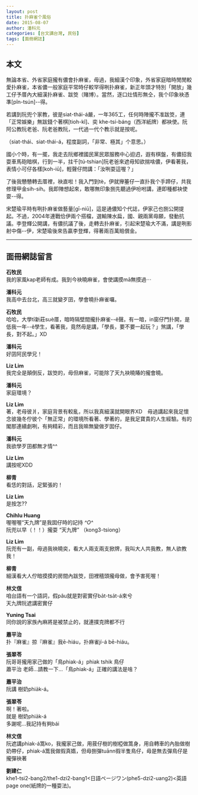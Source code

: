 ```yaml
---
layout: post
title: 扑麻雀个風俗
date: 2015-08-07
author: 潘科元
categories: [台文講台灣, 民俗]
tags: [面冊網誌]
---
```

## 本文

無論本省、外省家庭攏有儂會扑麻雀，毋過，我細漢个印象，外省家庭暗時閒閒較愛扑麻雀，本省儂一般家庭平常時仔較罕得咧扑麻雀，新正年頭才特別「開放」幾工仔予厝內大細漢扑麻雀、跋筊（賭博）。當然，逐口灶情形無仝，我个印象袂憑準[pîn-tsún]\--得。

若講到阮兜个家教，彼是siat-thái-á嚴，一年365工，任何時陣攏不准跋筊，連「正常娛樂」無跋錢个著棋[tioh-kî]、奕 khe-tsí-báng（西洋紙牌）都袂使。阮阿公教阮老爸、阮老爸教阮，一代過一代个教示就是按呢。

（siat-thái、siat-thái-á，程度副詞，「非常、極其」个意思。）

國小个時，有一擺，我走去阮鄉裡國民黨民眾服務中心𨑨迌，遐有棋盤，有儂招我耍車馬砲暗棋，行到一半，拄千[tú-tshian]阮老爸來遮毋知欲揣啥儂，伊看著我，表情小可仔各樣[koh-iū]，輕聲仔問講：「汝咧耍這喔？」

了後我戇戇轉去厝裡，袂直啦！我入門到tè，伊就攑箠仔一直扑我个手蹄仔，共我修理甲金sih-sih。我即陣想起來，敢哪無印象捌先聽過伊吩咐講，連即種都袂使耍\--得。

宋楚瑜平時有咧扑麻雀做藝量[gī-niū]，這是通儂知个代誌，伊家己也捌公開提起。不過，2004年連戰佮伊兩个搭檔，選輸陳水扁，國、親兩黨毋願，發動抗議。李登輝公開講，有儂抗議了後，走轉去扑麻雀，引起宋楚瑜大不滿，講是咧影射中傷\--伊，宋楚瑜後來告贏李登輝，得著兩百萬賠償金。

---

## 面冊網誌留言

**石牧民**  
我的家風kap老師有成。我到今袂曉麻雀，會使講摸mā無摸過⋯

**潘科元**  
我高中去台北，高三就變歹囝，學會曉扑麻雀囉。

**石牧民**  
哈哈，大學tī新莊suè厝，暗時隔壁間攏扑麻雀\--ê聲。有一暗，in窗仔門扑開，是低我一年\--ê學生，看著我，竟然毋是講，「學長，要不要一起玩？」煞講，「學長，對不起。」XD

**潘科元**  
好囝阿民學兄！

**Liz Lim**  
我完全是顛倒反，跋筊的，毋但麻雀，可能除了天九袂曉賰的攏會曉。

**潘科元**  
家庭環境？

**Liz Lim**  
著，老母彼爿，家庭背景有較亂，所以我真細漢就開眼界XD　毋過講起來我足懷念彼幾冬佇彼个「無正常」的環境所看著、學著的，是我足寶貴的人生經驗。有的閣那連續劇咧，有夠精彩，而且我嘛無變做歹囡仔。

**潘科元**  
我欲學歹囝都無才情^^

**Liz Lim**  
講按呢XDD

**柳青**  
看恁的對話，足緊張的！

**Liz Lim**  
是按怎??

**Chihlu Huang**  
喔喔喔“天九牌”是我囡仔時的記持 *^O^*  
阮兜以早（！！）攏耍 “天九牌” （kong3-tsiong）

**Liz Lim**  
阮兜有一副，毋過我袂曉奕，看大人兩支兩支掀牌，我叫大人共我教，無人欲教我！

**柳青**  
細漢看大人佇暗摸摸的房間內跋筊，田裡穡頭攏毋做，會予害死喔！

**林文信**  
咱台語有一个語詞，假pâu就是對密實仔ba̍t-tsa̍t-á來兮  
天九牌阮遮講密實仔

**Yuning Tsai**  
同你說的家族內麻將是被禁止的，就連撲克牌都不行

**蕭平治**  
扑『麻雀』掠『麻雀』我ē-hiáu，扑麻雀jí-á bē-hiáu。

**張翠苓**  
阮哥哥攏用家己做的「鳥phiak-á」phiak tshik 鳥仔  
蕭平治 老師...請教一下...「鳥phiak-á」正確的講法是啥？

**蕭平治**  
阮講 樹奶phia̍k-á。

**張翠苓**  
啊！著啦。  
就是 樹奶phia̍k-á  
多謝呢...我記持有夠bái

**林文信**  
阮遮講phiak-á篙ko，我攏家己做，用菝仔樹的樹椏做篙身，用自轉車的內胎做樹奶帶仔，phiak-á篙我做徦真媠，但毋捌彈tuānn徦半隻鳥仔，毋是無去彈鳥仔是攏彈袂著

**劉建仁**  
khe1-tsi2-bang2/the1-dzi2-bang1<日語ページワン(phe5-dzi2-uang2)<英語 page one(紙牌的一種耍法)。
